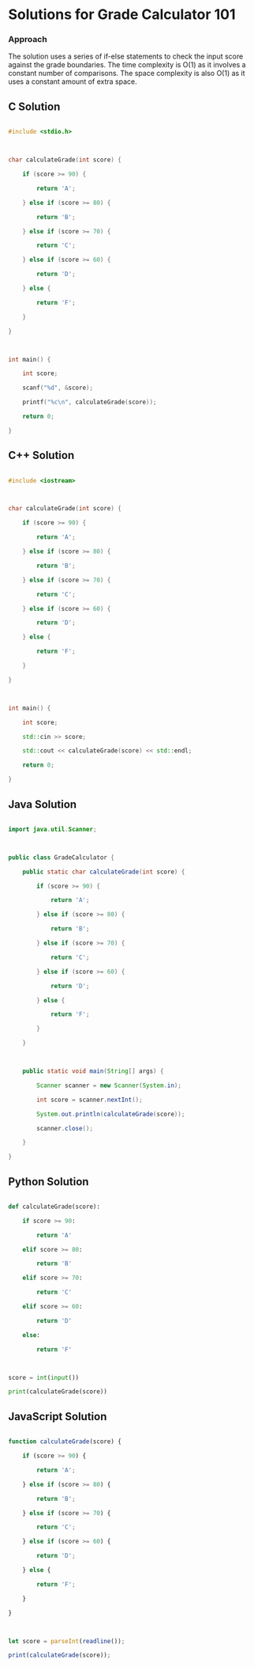 # Solutions for Grade Calculator 101

### Approach
The solution uses a series of if-else statements to check the input score against the grade boundaries.  The time complexity is O(1) as it involves a constant number of comparisons. The space complexity is also O(1) as it uses a constant amount of extra space.

## C Solution
```c
#include <stdio.h>

char calculateGrade(int score) {
    if (score >= 90) {
        return 'A';
    } else if (score >= 80) {
        return 'B';
    } else if (score >= 70) {
        return 'C';
    } else if (score >= 60) {
        return 'D';
    } else {
        return 'F';
    }
}

int main() {
    int score;
    scanf("%d", &score);
    printf("%c\n", calculateGrade(score));
    return 0;
}
```

## C++ Solution
```cpp
#include <iostream>

char calculateGrade(int score) {
    if (score >= 90) {
        return 'A';
    } else if (score >= 80) {
        return 'B';
    } else if (score >= 70) {
        return 'C';
    } else if (score >= 60) {
        return 'D';
    } else {
        return 'F';
    }
}

int main() {
    int score;
    std::cin >> score;
    std::cout << calculateGrade(score) << std::endl;
    return 0;
}
```

## Java Solution
```java
import java.util.Scanner;

public class GradeCalculator {
    public static char calculateGrade(int score) {
        if (score >= 90) {
            return 'A';
        } else if (score >= 80) {
            return 'B';
        } else if (score >= 70) {
            return 'C';
        } else if (score >= 60) {
            return 'D';
        } else {
            return 'F';
        }
    }

    public static void main(String[] args) {
        Scanner scanner = new Scanner(System.in);
        int score = scanner.nextInt();
        System.out.println(calculateGrade(score));
        scanner.close();
    }
}
```

## Python Solution
```python
def calculateGrade(score):
    if score >= 90:
        return 'A'
    elif score >= 80:
        return 'B'
    elif score >= 70:
        return 'C'
    elif score >= 60:
        return 'D'
    else:
        return 'F'

score = int(input())
print(calculateGrade(score))
```

## JavaScript Solution
```javascript
function calculateGrade(score) {
    if (score >= 90) {
        return 'A';
    } else if (score >= 80) {
        return 'B';
    } else if (score >= 70) {
        return 'C';
    } else if (score >= 60) {
        return 'D';
    } else {
        return 'F';
    }
}

let score = parseInt(readline());
print(calculateGrade(score));
```